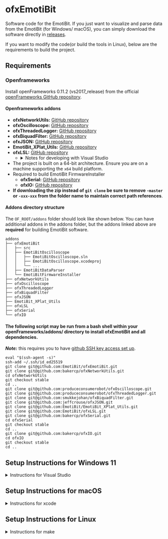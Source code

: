 # ofxEmotiBit
Software code for the EmotiBit. 
If you just want to visualize and parse data from the EmotiBit (for Windows/ macOS), you can simply download the software directly in [releases](https://github.com/EmotiBit/ofxEmotiBit/releases).

If you want to modify the code(or build the tools in Linux), below are the requirements to build the project.  

## Requirements
### Openframeworks
Install openFrameworks 0.11.2 (vs2017_release) from the official [openFrameworks GitHub repository](https://github.com/openframeworks/openFrameworks/releases/tag/0.11.2).

#### Openframeworks addons
- **ofxNetworkUtils:** [GitHub repository](https://github.com/bakercp/ofxNetworkUtils)
- **ofxOscilloscope:** [GitHub repository](https://github.com/produceconsumerobot/ofxOscilloscope/)
- **ofxThreadedLogger:** [GitHub repository](https://github.com/produceconsumerobot/ofxThreadedLogger)
- **ofxBiquadFilter:** [GitHub repository](https://github.com/mrbichel/ofxBiquadFilter)
- **ofxJSON:** [GitHub repository](https://github.com/jeffcrouse/ofxJSON)
- **EmotiBit_XPlat_Utils:** [GitHub repository](https://github.com/EmotiBit/EmotiBit_XPlat_Utils/)
- **ofxLSL:** [GitHub repository](https://github.com/EmotiBit/ofxLSL/)
  - <details><summary>Notes for developing with Visual Studio</summary>
    
    - _**Note:**_ for LSL support, if developing with Visual Studio, code should be compiled for x64
    - liblsl64.dll should always be in the same folder as the .exe (i.e. EmotiBitOscilloscope/bin/liblsl64.dll)
    - liblsl64.lib should always be linked to in under _solution properties->linker->general->additional library directories_ and _solution properties->linker->input-> additional dependencies_
    - both of these libs are handled properly by default but should be considered if deviating from the release code
    </details>
- The project is built on a 64-bit architecture. Ensure you are on a machine supporting the `x64` build platform.
- Required to build EmotiBit FirmwareInstaller
  - **ofxSerial:** [GitHub repository](https://github.com/EmotiBit/ofxSerial)
  - **ofxIO:** [GitHub repository](https://github.com/bakercp/ofxIO)
- **If downloading the zip instead of `git clone` be sure to remove `-master`  or `-xxx-xxx` from the folder name to maintain correct path references**. 

#### Addons directory structure
The `OF_ROOT/addons` folder should look like shown below. You can have additional addons in the addons folder, but the addons linked above are **required** for building EmotiBit software.
```plaintext
addons
├── ofxEmotiBit
│   ├── src
│   ├── EmotiBitOscilloscope
│   │   ├── EmotiBitOscilloscope.sln
│   │   ├── EmotiBitOscilloscope.xcodeproj
│   │   └── ...
│   ├── EmotiBitDataParser
│   └── EmotiBitFirmwareInstaller        
├── ofxNetworkUtils
├── ofxOscilloscope
├── ofxThreadedLogger
├── ofxBiquadFilter
├── ofxJSON
├── EmotiBit_XPlat_Utils
├── ofxLSL
├── ofxSerial
└── ofxIO
```

#### The following script may be run from a bash shell within your openFrameworks/addons/ directory to install ofxEmotiBit and all dependencies. 
_**Note:**_ this requires you to have [github SSH key access set up](https://docs.github.com/en/authentication/connecting-to-github-with-ssh/generating-a-new-ssh-key-and-adding-it-to-the-ssh-agent).
```
eval "$(ssh-agent -s)"
ssh-add ~/.ssh/id_ed25519
git clone git@github.com:EmotiBit/ofxEmotiBit.git
git clone git@github.com:bakercp/ofxNetworkUtils.git
cd ofxNetworkUtils
git checkout stable
cd ..
git clone git@github.com:produceconsumerobot/ofxOscilloscope.git
git clone git@github.com:produceconsumerobot/ofxThreadedLogger.git
git clone git@github.com:smukkejohan/ofxBiquadFilter.git
git clone git@github.com:jeffcrouse/ofxJSON.git
git clone git@github.com:EmotiBit/EmotiBit_XPlat_Utils.git
git clone git@github.com:EmotiBit/ofxLSL.git
git clone git@github.com:bakercp/ofxSerial.git
cd ofxSerial
git checkout stable
cd ..
git clone git@github.com:bakercp/ofxIO.git
cd ofxIO
git checkout stable
cd ..
```

## Setup Instructions for Windows 11

<details>
<summary>Instructions for Visual Studio</summary>

1. **Install Visual Studio 2022**: Download and install from [Microsoft Visual Studio](https://visualstudio.microsoft.com/vs/). If previously installed, navigate to the "Tools" tab and select "Get tools and features".
2. During setup, select the "Desktop Development with C++" workload. Ensure the following components are installed:
   - MSVC v143 - VS 2022 C++ x64/x86 build tools
   - C++ ATL for latest 143 build tools
   - Security Issue Analysis
   - C++ Build Insights
   - Just-In-Time debugger
   - C++ profiling tools
   - C++ CMake tools for Windows
   - Test Adapter for Boost.Test
   - Test Adapter for Google Test
   - Live Share
   - C++ AddressSanitizer
   - Windows 11 SDK
   - vcpkg manager
   - GitHub Copilot (optional)
3. Additionally, navigate to the “Individual components” tab and install the "MSVC v141 - VS 2017 C++ x64/x86 build tools (v14.16)".
4. **Restart** your computer once everything is installed.

### Building the Project

1. Open the `EmotiBitOscilloscope` Visual Studio solution file (.sln) located in `of_v0.11.2_vs2017_release\addons\ofxEmotiBit\EmotiBitOscilloscope`.
2. If prompted to install extra components in the solution explorer menu, click on the install button to proceed.
3. Build and run the solution file in the debug profile once all components have been installed. If the build fails, retarget the solution to the latest version (10.0 Windows SDK version, v143 build tools).

### Notes

- The default components in the VS 2022 setup differ from those in the setup guide on the official [openFrameworks website](https://openframeworks.cc/setup/vs/), which uses VS 2019. Notably, the following components are specific to VS 2022 and must be included in our setup:
   - MSVC v143 - VS 2022 C++ x64/x86 build tools
   - Windows 11 SDK
   - vcpkg package manager
   - GitHub Copilot (optional)
   - MSVC v141 - VS 2017 C++ x64/x86 build tools (v14.16), not in the default components list but necessary for our build.
</details>


## Setup Instructions for macOS 

<details>
<summary>Instructions for xcode</summary>

### Note on using M1 macs (apple silicon)
- Building from source on Apple Silicon macs is not yet supported. 
- We are working on compiling a list of changes required to build on Apple silicon macs and will make that patch as soon as possible.

### Setting up xcode project
- **Adding paths to Library search paths**
  - Check if the directory paths for the files `liblsl64-static.a` and `liblslboost.a` are already present in the `project` > `Build Settings` > `Library Search Paths`. If they are not present, follow the below steps:  
    - Select your project in the **Target group**(in xcode project navigator), go to **Build Settings** tab, and add the following path in the **Library Search Paths** section: `../../../addons/ofxLSL/libs/labstreaminglayer/lib/osx`
- For `EmotiBitDataParser`, if you get an error `ERROR: -NSDocumentRevisionsDebugMode does not exist, try absolute path` when compiling in `debug mode`,
  - Choose the `build scheme` on the top left
  - In the `Run` tab, open the `Options` tab
  - unckeck the `Allow debugging when using document Version Browser` checkbox
  - Try building again.

</details>

## Setup Instructions for Linux

<details>
<summary>Instructions for make</summary>

- You will require a version of gcc on your linux machine. Depending on the version, we need to install the appropriate OpenFrameworks code base. You can check the gcc verison on you system using the following command: `gcc --verison`.
- If you do not have gcc installed, you can install it using `sudo apt install gcc`.
- For EmotiBit software development, we have used gcc v6+, which has been tested to run with the OpenFrameworks
- Download and extract the Openframeworks package for the gcc version on your system. [Openframeworks Downloads](https://openframeworks.cc/versions/v0.11.0/)
  - You can use the following command to extract `tar xvzf <filename>`
- Follow the official [openframeworks guide](https://openframeworks.cc/setup/linux-install/) to set things up. Follow the instruction mentioned below during running `install_dependencies.sh`
  - At one point during installation of the dependencies(after you run the shell script `install_dependencies.sh`), a prompt will ask the user to press Y/N to install `Prompt: “installing OF dependencies with -hwe-18.04 packages, confirm Y/N ?`. Press N. [Link to article](https://forum.openframeworks.cc/t/urgent-installing-libgl1-mesa-dev-hwe-18-04/32345/3)
- At this point, you should have 
  - all the dependencies installed(successfull run of `install_dependencies.sh`)
  - compiled OF (successfull run of `./compileOF.sh`)
  - project Generator set up(successfull run of `./compilePG.sh`)
- Now, we need all the repositories required to build EmotiBit_Oscilloscope. Install all the addons mentioned in the `Requirements` section.
  - You can either download the repositories, or use `git clone <repo name>` to get the  addons. If git is not installed on your system, use `sudo apt install git` to install git.
- You will also require net-tools to run certain commands required by the Oscilloscope. Run `sudo apt install net-tools`
- That's it! You now are ready to run EmotiBit Oscilloscope!
- To run the Oscilloscope, cd to `(OF_ROOT)/addons/ofxEmotiBit/EmotiBitOscilloscope`. Run the command `make Debug` or `make` to create the release executable.
- Note: When trying to run the EmotiBit Oscilloscope, if you get an error with the following message `cannot open shared object file: No such file or directory : liblsl-1.14.0-manylinux2010_x64`, make sure you have the latest master for [ofxLSL](https://github.com/EmotiBit/ofxLSL). The [fix](https://github.com/EmotiBit/ofxLSL/pull/8/files) added the required [shared object file](https://github.com/EmotiBit/ofxLSL/tree/master/libs/labstreaminglayer/lib/linux64).

</details>
